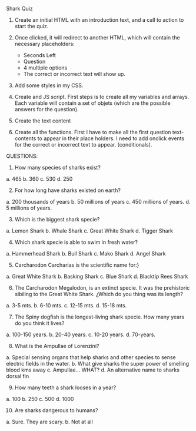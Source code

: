Shark Quiz

1. Create an initial HTML with an introduction text, and a call to action to start the quiz.
2. Once clicked, it will redirect to another HTML, which will contain the necessary placeholders:
	
	- Seconds Left
	- Question
	- 4 multiple options  
	- The correct or incorrect text will show up.

3. Add some styles in my CSS.
4. Create and JS script. First steps is to create all my variables and arrays. Each variable will contain a set of objets (which are the possible answers for the question).
5. Create the text content 
6. Create all the functions. First I have to make all the first question text-contents to appear in their place holders.
   I need to add onclick events for the correct or incorrect text to appear. (conditionals).
	












QUESTIONS:
1. How many species of sharks exist?

a. 465
b. 360
c. 530
d. 250

2. For how long have sharks existed on earth?

a. 200 thousands of years
b. 50 millions of years
c. 450 millions of years.
d. 5 millions of years.

3. Which is the biggest shark specie?

a. Lemon Shark
b. Whale Shark
c. Great White Shark
d. Tigger Shark

4. Which shark specie is able to swim in fresh water?

a. Hammerhead Shark
b. Bull Shark
c. Mako Shark
d. Angel Shark

5. Carcharodon Carcharias is the scientific name for:}

a. Great White Shark
b. Basking Shark
c. Blue Shark
d. Blacktip Rees Shark

6. The Carcharodon Megalodon, is an extinct specie. It was the prehistoric sibiling to the Great White Shark.
¿Which do you thing was its length?

a. 3-5 mts.
b. 6-10 mts.
c. 12-15 mts.
d. 15-18 mts.

7. The Spiny dogfish is the longest-living shark specie. How many years do you think it lives?

a. 100-150 years.
b. 20-40 years.
c. 10-20 years.
d. 70-years.

8. What is the Ampullae of Lorenzini?

a. Special sensing organs that help sharks and other species to sense electric fields in the water.
b. What give sharks the super power of smelling blood kms away
c. Ampullae... WHAT?
d. An alternative name to sharks dorsal fin 

9. How many teeth a shark looses in a year?

a. 100
b. 250
c. 500
d. 1000

10. Are sharks dangerous to humans?

a. Sure. They are scary.
b. Not at all

